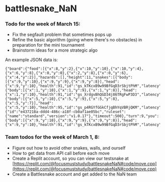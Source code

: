 # battlesnake_NaN

### Todo for the week of March 15:
* Fix the segfault problem that sometimes pops up
* Refine the basic algorithm (going where there's no obstacles) in preparation for the mini tournament
* Brainstorm ideas for a more strategic algo

An example JSON data is:
```
{"board":{"food":[{"x":8,"y":2},{"x":10,"y":10},{"x":10,"y":4},{"x":6,"y":8},{"x":0,"y":0},{"x":2,"y":8},{"x":0,"y":6},{"x":4,"y":2}],"hazards":[],"height":11,"snakes":[{"body":[{"x":9,"y":10},{"x":9,"y":9},{"x":9,"y":8}],"head":{"x":9,"y":10},"health":91,"id":"gs_kTKcxB9w99BfGqD3rSbjtPhM","latency":"58","length":3,"name":"testsnake","shout":""},{"body":[{"x":1,"y":10},{"x":1,"y":9},{"x":1,"y":8}],"head":{"x":1,"y":10},"health":91,"id":"gs_XrdgvBhQGD34j86TRgFwP3D3","latency":"61","length":3,"name":"testsnake","shout":""},{"body":[{"x":5,"y":10},{"x":5,"y":9},{"x":5,"y":8},{"x":5,"y":7}],"head":{"x":5,"y":10},"health":95,"id":"gs_p4RGYfGGkCfjqBhYqVBRjQKM","latency":"120","length":4,"name":"testsnake","shout":""}],"width":11},"game":{"id":"e437218a-ddd4-486c-a18f-cb0af1ae05bc","ruleset":{"name":"standard","version":"v1.0.17"},"timeout":500},"turn":9,"you":{"body":[{"x":9,"y":10},{"x":9,"y":9},{"x":9,"y":8}],"head":{"x":9,"y":10},"health":91,"id":"gs_kTKcxB9w99BfGqD3rSbjtPhM","latency":"58","length":3,"name":"testsnake","shout":""}}
```

### Team todos for the week of March 1, 8:
* Figure out how to avoid other snakes, walls, and ourself
* How to get data from API call before each move 
* Create a Replit account, so you can view our testsnake at [https://replit.com/@focusmuststudy/battlesnakeNaN#code/move.cpp](https://replit.com/@focusmuststudy/battlesnakeNaN#code/move.cpp)
* Create a Battlesnake account and get added to the NaN team

